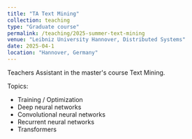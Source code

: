 ```yaml
---
title: "TA Text Mining"
collection: teaching
type: "Graduate course"
permalink: /teaching/2025-summer-text-mining
venue: "Leibniz University Hannover, Distributed Systems"
date: 2025-04-1
location: "Hannover, Germany"
---
```


Teachers Assistant in the master's course Text Mining.

Topics:

* Training / Optimization
* Deep neural networks
* Convolutional neural networks
* Recurrent neural networks
* Transformers
